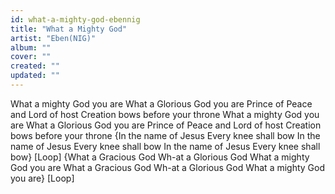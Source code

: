```yaml
---
id: what-a-mighty-god-ebennig
title: "What a Mighty God"
artist: "Eben(NIG)"
album: ""
cover: ""
created: ""
updated: ""
---
```


What a mighty God you are
What a Glorious God you are
Prince of Peace and Lord of host
Creation bows before your throne
What a mighty God you are
What a Glorious God you are
Prince of Peace and Lord of host
Creation bows before your throne
{In the name of Jesus
Every knee shall bow
In the name of Jesus
Every knee shall bow
In the name of Jesus
Every knee shall bow} [Loop]
{What a Gracious God
Wh-at a Glorious God
What a mighty God you are
What a Gracious God
Wh-at a Glorious God
What a mighty God you are} [Loop]